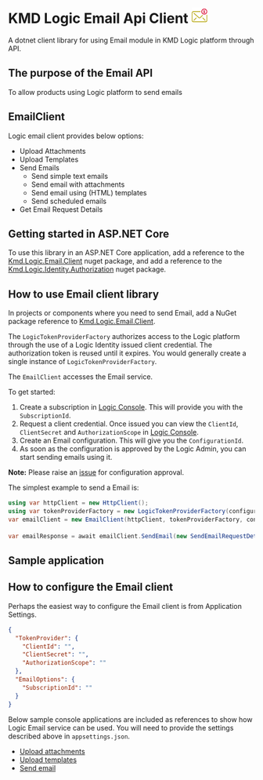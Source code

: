 ﻿# KMD Logic Email Api Client ![Email icon](Email.png)

A dotnet client library for using Email module in KMD Logic platform through API.
## The purpose of the Email API

To allow products using Logic platform to send emails  

## EmailClient

Logic email client provides below options:
* Upload Attachments
* Upload Templates 
* Send Emails
  * Send simple text emails
  * Send email with attachments
  * Send email using (HTML) templates
  * Send scheduled emails
* Get Email Request Details

## Getting started in ASP.NET Core

To use this library in an ASP.NET Core application, 
add a reference to the [Kmd.Logic.Email.Client](https://www.nuget.org/packages/Kmd.Logic.Email.Client) nuget package, 
and add a reference to the [Kmd.Logic.Identity.Authorization](https://www.nuget.org/packages/Kmd.Logic.Identity.Authorization) nuget package.

## How to use Email client library

In projects or components where you need to send Email, add a NuGet package reference to [Kmd.Logic.Email.Client](https://www.nuget.org/packages/Kmd.Logic.Email.Client).

The `LogicTokenProviderFactory` authorizes access to the Logic platform through the use of a Logic Identity issued client credential. The authorization token is reused until it expires. You would generally create a single instance of `LogicTokenProviderFactory`.

The `EmailClient` accesses the Email service.

To get started:

1. Create a subscription in [Logic Console](https://console.kmdlogic.io). This will provide you with the `SubscriptionId`.
2. Request a client credential. Once issued you can view the `ClientId`, `ClientSecret` and `AuthorizationScope` in [Logic Console](https://console.kmdlogic.io).
3. Create an Email configuration. This will give you the `ConfigurationId`.
4. As soon as the configuration is approved by the Logic Admin, you can start sending emails using it.

**Note:** Please raise an [issue](https://dev.azure.com/kmddk/KMDLoGIC/_dashboards/dashboard/02f46530-28bb-4962-bc2a-a12eabfe383e) for configuration approval.

The simplest example to send a Email is:

```C#
using var httpClient = new HttpClient();
using var tokenProviderFactory = new LogicTokenProviderFactory(configuration.TokenProvider);
var emailClient = new EmailClient(httpClient, tokenProviderFactory, configuration.EmailOptions);

var emailResponse = await emailClient.SendEmail(new SendEmailRequestDetails()).ConfigureAwait(false);

```
## Sample application
## How to configure the Email client

Perhaps the easiest way to configure the Email client is from Application Settings.

```json
{
  "TokenProvider": {
    "ClientId": "",
    "ClientSecret": "",
    "AuthorizationScope": ""
  },
  "EmailOptions": {
    "SubscriptionId": ""
  }
}
```

Below sample console applications are included as references to show how Logic Email service can be used. You will need to provide the settings described above in `appsettings.json`.
* [Upload attachments](https://github.com/kmdlogic/kmd-logic-email-client/tree/dev/sample/Kmd.Logic.Email.Client.AttachmentsSample)
* [Upload templates](https://github.com/kmdlogic/kmd-logic-email-client/tree/dev/sample/Kmd.Logic.Email.Client.TemplateSample)
* [Send email](https://github.com/kmdlogic/kmd-logic-email-client/tree/dev/sample/Kmd.Logic.Email.Client.SendEmailSample)